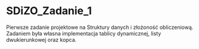 # SDiZO_Zadanie_1

Pierwsze zadanie projektowe na Struktury danych i złożoność obliczeniową.
Zadaniem była własna implementacja tablicy dynamicznej, listy dwukierunkowej oraz kopca.
